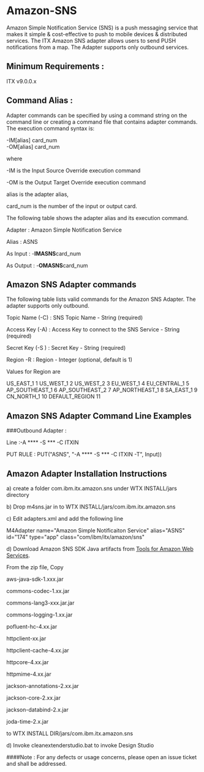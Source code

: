 # Amazon-SNS

Amazon Simple Notification Service (SNS) is a push messaging service that makes it simple & cost-effective to push to mobile devices & distributed services. The ITX Amazon SNS adapter allows users to send PUSH notifications from a map.  The Adapter supports only outbound services. 

## Minimum Requirements : 

ITX v9.0.0.x

## Command Alias : 

Adapter commands can be specified by using a command string on the command line or creating a command file that contains adapter commands. The execution command syntax is:

-IM[alias] card_num <br>
-OM[alias] card_num


where 

-IM is the Input Source Override execution command 

-OM is the Output Target Override execution command

alias is the adapter alias, 

card_num is the number of the input or output card. 


The following table shows the adapter alias and its execution command.

Adapter 	:  Amazon Simple Notification Service 

Alias 	        :  ASNS 

As Input        :  -**IMASNS**card_num 

As Output       :  -**OMASNS**card_num 



## Amazon SNS Adapter commands

The following table lists valid commands for the Amazon SNS Adapter. The adapter supports only outbound. 


Topic Name (-C)     : SNS Topic Name  - String (required)

Access Key (-A)	  : Access Key to connect to the SNS Service  - String (required)

Secret Key (-S )  : Secret Key  - String (required)


Region -R : Region - Integer (optional, default is 1)

Values for Region are


US_EAST_1                 1
US_WEST_1                 2
US_WEST_2                 3
EU_WEST_1                 4
EU_CENTRAL_1              5
AP_SOUTHEAST_1            6
AP_SOUTHEAST_2            7
AP_NORTHEAST_1            8
SA_EAST_1                 9
CN_NORTH_1                10
DEFAULT_REGION            11


## Amazon SNS Adapter Command Line Examples

###Outbound Adapter : 

Line :-A ****  -S *** -C ITXIN 

PUT RULE : PUT("ASNS", "-A ****  -S *** -C ITXIN  -T", Input)) 



## Amazon Adapter Installation Instructions 

a) create a folder com.ibm.itx.amazon.sns under WTX INSTALL/jars directory

b) Drop m4sns.jar in to WTX INSTALL/jars/com.ibm.itx.amazon.sns

c) Edit adapters.xml and add the following line


M4Adapter name="Amazon Simple Notificaiton Service" alias="ASNS" id="174" type="app" class="com/ibm/itx/amazon/sns"


d) Download Amazon SNS SDK Java artifacts from [Tools for Amazon Web Services](https://aws.amazon.com/tools/). 

From the zip file, Copy 

aws-java-sdk-1.xxx.jar

commons-codec-1.xx.jar

commons-lang3-xxx.jar.jar

commons-logging-1.xx.jar

pofluent-hc-4.xx.jar

httpclient-xx.jar

httpclient-cache-4.xx.jar

httpcore-4.xx.jar

httpmime-4.xx.jar

jackson-annotations-2.xx.jar

jackson-core-2.xx.jar

jackson-databind-2.x.jar 

joda-time-2.x.jar 


to WTX INSTALL DIR/jars/com.ibm.itx.amazon.sns <br>


d) Invoke cleanextenderstudio.bat to invoke Design Studio
 

####Note : For any defects or usage concerns, please open an issue ticket and shall be addressed. 
